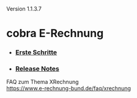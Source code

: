 Version 1.1.3.7

# cobra E-Rechnung   

* ### [Erste Schritte](./Erste-Schritte/README.md)

* ### [Release Notes](./Release-Notes/README.md)
 
FAQ zum Thema XRechnung   
https://www.e-rechnung-bund.de/faq/xrechnung

